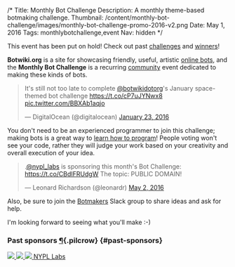 /*
Title: Monthly Bot Challenge
Description: A monthly theme-based botmaking challenge.
Thumbnail: /content/monthly-bot-challenge/images/monthly-bot-challenge-promo-2016-v2.png
Date: May 1, 2016
Tags: monthlybotchallenge,event
Nav: hidden
*/

<!--
<div class="note">
  <p>
    <a href="mailto:stefan@botwiki.org">Get in touch</a> if you're interested in <a href="/about/supporters/">sponsoring</a> this event!
  </p>
</div>
-->

<div class="note">
  <p>
    This event has been put on hold! Check out past <a href="/tag/monthlybotchallenge+archived">challenges</a> and <a href="/tag/monthlybotchallenge+winner">winners</a>!
  </p>
</div>


**Botwiki.org** is a site for showcasing friendly, useful, artistic [online bots](/bots/), and the **Monthly Bot Challenge** is a recurring [community](https://botmakers.org/) event dedicated to making these kinds of bots.

<!--
TODO: Uncomment once MBC is resumed.

[Learn about the rules](/monthly-bot-challenge/rules), check out the [current theme](/monthly-bot-challenge/2016-june), or, if you're ready, [submit your bot](https://botwiki.org/submit-your-bot)! *Make sure to use the `monthlybotchallenge` tag* :-)
-->

<blockquote class="twitter-tweet" data-lang="en"><p lang="en" dir="ltr">It&#39;s still not too late to complete <a href="https://twitter.com/botwikidotorg">@botwikidotorg</a>&#39;s January space-themed bot challenge <a href="https://t.co/cP7uJYNwx8">https://t.co/cP7uJYNwx8</a> <a href="https://t.co/BBXAb1aqjo">pic.twitter.com/BBXAb1aqjo</a></p>&mdash; DigitalOcean (@digitalocean) <a href="https://twitter.com/digitalocean/status/690965477875589120">January 23, 2016</a></blockquote>


You don't need to be an experienced programmer to join this challenge; making bots is a great way to [learn how to program](https://botwiki.org/tutorials/)! People voting won't see your code, rather they will judge your work based on your creativity and overall execution of your idea.

<blockquote class="twitter-tweet" data-lang="en"><p lang="en" dir="ltr">.<a href="https://twitter.com/nypl_labs">@nypl_labs</a> is sponsoring this month&#39;s Bot Challenge: <a href="https://t.co/CBdIFRUdgW">https://t.co/CBdIFRUdgW</a> The topic: PUBLIC DOMAIN!</p>&mdash; Leonard Richardson (@leonardr) <a href="https://twitter.com/leonardr/status/727212054889779200">May 2, 2016</a></blockquote>
<script async src="//platform.twitter.com/widgets.js" charset="utf-8"></script>

Also, be sure to join the [Botmakers](https://botmakers.org/) Slack group to share ideas and ask for help.

I'm looking forward to seeing what you'll make :-)

<!--
TODO: Uncomment once MBC is resumed.


***See also:***

- [Past challenges](/tag/monthlybotchallenge+archived)
- [Past winners](/tag/monthlybotchallenge+winner)

-->

### Past sponsors [¶](#past-sponsors){.pilcrow} {#past-sponsors}


<div class="sponsors-corporate-organizations">
  <a href="https://www.digitalocean.com/" 
     alt="DigitalOcean logo"
     title="DigitalOcean, the sponsor of the very first Monthly Bot Challenge">
    <img src="/content/images/logos/digitalocean-logo.png">
  </a>
  <a href="http://www.andfestival.org.uk/" 
     alt="Abandon Normal Devices logo"
     title="Abandon Normal Devices, the sponsor of the March 2016 Monthly Bot Challenge">
    <img src="/content/images/logos/and-logo.png">
  </a>
  <a href="https://opennews.org/" 
     alt="Knight-Mozilla OpenNews logo"
     title="Knight-Mozilla OpenNews, the sponsor of the April 2016 Monthly Bot Challenge">
    <img src="/content/images/logos/knight-mozilla-opennews.png">
  </a>
  <a
     title="NYPL Labs, the sponsor of the May 2016 Monthly Bot Challenge"
     href="https://twitter.com/nypl_labs">NYPL&nbsp;Labs</a>
</div>


<script async src="//platform.twitter.com/widgets.js" charset="utf-8"></script>
